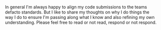 In general I'm always happy to align my code submissions to the teams defacto standards. But I like to share my thoughts on why I do things the way I do to ensure I'm passing along what I know and also refining my own understanding. Please feel free to read or not read, respond or not respond.